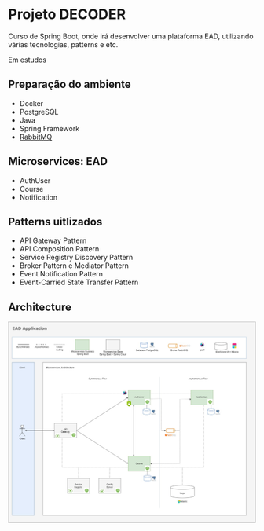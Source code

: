 # Projeto DECODER

Curso de Spring Boot, onde irá desenvolver uma plataforma EAD, utilizando várias tecnologias, patterns e etc.

Em estudos

## Preparação do ambiente

- Docker
- PostgreSQL
- Java
- Spring Framework
- [RabbitMQ](https://www.cloudamqp.com)

## Microservices: EAD

- AuthUser
- Course
- Notification

## Patterns uitlizados

- API Gateway Pattern
- API Composition Pattern
- Service Registry Discovery Pattern
- Broker Pattern e Mediator Pattern
- Event Notification Pattern
- Event-Carried State Transfer Pattern

## Architecture

<div align="center">
  <a href="#">
      <img src="https://github.com/carloscazelattojr/decoder/blob/main/architecture.jpg" width="800" alt="preview" />
  </a>
</div>